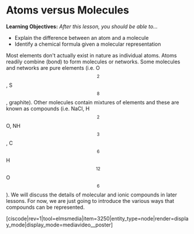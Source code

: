 # Atoms versus Molecules

**Learning Objectives:** _After this lesson, you should be able to…_

* Explain the difference between an atom and a molecule
* Identify a chemical formula given a molecular representation


Most elements don't actually exist in nature as individual atoms.  Atoms readily combine (bond) to form molecules or networks.  Some molecules and networks are pure elements (i.e. O$$_2$$, S$$_8$$, graphite).  Other molecules contain mixtures of elements and these are known as compounds (i.e. NaCl, H$$_2$$O, NH$$_3$$, C$$_6$$H$$_{12}$$O$$_6$$).  We will discuss the details of molecular and ionic compounds in later lessons.  For now, we are just going to introduce the various ways that compounds can be represented.

[ciscode|rev=1|tool=elmsmedia|item=3250|entity_type=node|render=display_mode|display_mode=mediavideo__poster]
 

